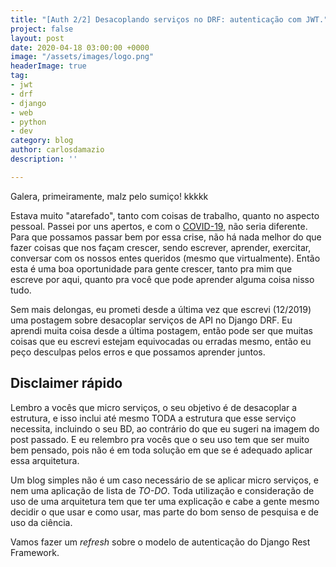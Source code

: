 ```yaml
---
title: "[Auth 2/2] Desacoplando serviços no DRF: autenticação com JWT."
project: false
layout: post
date: 2020-04-18 03:00:00 +0000
image: "/assets/images/logo.png"
headerImage: true
tag:
- jwt
- drf
- django
- web
- python
- dev
category: blog
author: carlosdamazio
description: ''

---
```

Galera, primeiramente, malz pelo sumiço! kkkkk

Estava muito "atarefado", tanto com coisas de trabalho, quanto no aspecto pessoal. Passei por uns apertos, e com o [COVID-19](https://www.google.com/url?sa=t&rct=j&q=&esrc=s&source=web&cd=20&cad=rja&uact=8&ved=2ahUKEwiBx8ybivDoAhU0CrkGHXAnCVwQFjATegQIFRAB&url=https%3A%2F%2Fpt.wikipedia.org%2Fwiki%2FCOVID-19&usg=AOvVaw2Oe8oOkuGX4jcR8uCAiGtD), não seria diferente. Para que possamos passar bem por essa crise, não há nada melhor do que fazer coisas que nos façam crescer, sendo escrever, aprender, exercitar, conversar com os nossos entes queridos (mesmo que virtualmente). Então esta é uma boa oportunidade para gente crescer, tanto pra mim que escreve por aqui, quanto pra você que pode aprender alguma coisa nisso tudo.

Sem mais delongas, eu prometi desde a última vez que escrevi (12/2019) uma postagem sobre desacoplar serviços de API no Django DRF. Eu aprendi muita coisa desde a última postagem, então pode ser que muitas coisas que eu escrevi estejam equivocadas ou erradas mesmo, então eu peço desculpas pelos erros e que possamos aprender juntos. 

## Disclaimer rápido

Lembro a vocês que micro serviços, o seu objetivo é de desacoplar a estrutura, e isso inclui até mesmo TODA a estrutura que esse serviço necessita, incluindo o seu BD, ao contrário do que eu sugeri na imagem do post passado. E eu relembro pra vocês que o seu uso tem que ser muito bem pensado, pois não é em toda solução em que se é adequado aplicar essa arquitetura. 

Um blog simples não é um caso necessário de se aplicar micro serviços, e nem uma aplicação de lista de _TO-DO_. Toda utilização e consideração de uso de uma arquitetura tem que ter uma explicação e cabe a gente mesmo decidir o que usar e como usar, mas parte do bom senso de pesquisa e de uso da ciência.

Vamos fazer um _refresh_ sobre o modelo de autenticação do Django Rest Framework.